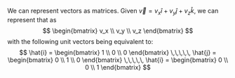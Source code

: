 We can represent vectors as matrices.
Given $\vec{v} = v_x\hat{i} + v_y\hat{j} + v_z\hat{k}$, we can represent that as
$$
\begin{bmatrix}
v_x \\ v_y \\ v_z
\end{bmatrix}
$$
with the following unit vectors being equivalent to:
$$
\hat{i} =
	\begin{bmatrix}
		1 \\ 0 \\ 0
	\end{bmatrix}
\,\,\,\,\,
\hat{j} =
	\begin{bmatrix}
		0 \\ 1 \\ 0
	\end{bmatrix}
\,\,\,\,\,
\hat{i} =
	\begin{bmatrix}
		0 \\ 0 \\ 1
	\end{bmatrix}
$$
